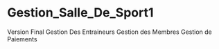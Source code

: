 # Gestion_Salle_De_Sport1
Version Final
Gestion Des Entraineurs
Gestion des Membres
Gestion de Paiements
